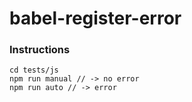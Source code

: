 # babel-register-error

### Instructions

```
cd tests/js
npm run manual // -> no error
npm run auto // -> error
```
